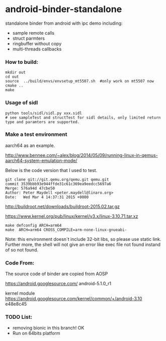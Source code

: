 android-binder-standalone
=========================

standalone binder from android with ipc demo including:

* sample remote calls
* struct parmters
* ringbuffer without copy
* multi-threads callbacks

### How to build:

```
mkdir out
cd out
source  ../build/envs/envsetup_mt5507.sh  #only work on mt5507 now
cmake ..
make
```

### Usage of sidl
```
python tools/sidl/sidl.py xxx.sidl
# see sampleTest and structTest for sidl details, only limited return type and paramters are supported.
```

### Make a test environment

aarch64 as an example. 

http://www.bennee.com/~alex/blog/2014/05/09/running-linux-in-qemus-aarch64-system-emulation-mode/

Below is the code version that I used to test.

```
git clone git://git.qemu.org/qemu.git qemu.git
commit 3539bbb93e944ffde31c61c369ea9eedcc5697a6
Merge: 576a94d 47cbe50
Author: Peter Maydell <peter.maydell@linaro.org>
Date:   Wed Mar 4 14:37:31 2015 +0000
```

http://buildroot.net/downloads/buildroot-2015.02.tar.gz

https://www.kernel.org/pub/linux/kernel/v3.x/linux-3.10.71.tar.xz
```
make defconfig ARCH=arm64
make  ARCH=arm64 CROSS_COMPILE=arm-none-linux-gnueabi-
```

Note: this environment doesn`t include 32-bit libs, so please use static link.
Further more, the shell will not give an error like exec file not found instand of so not found.



### Code From:

The source code of binder are copied from AOSP

https://android.googlesource.com/ android-5.1.0_r1

kernel module
https://android.googlesource.com/kernel/common/+/android-3.10 e48e8c45



### TODO List:

 * removing bionic in this branch!       OK
 * Run on 64bits platform
